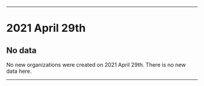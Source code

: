 
***

# 2021 April 29th

## No data

No new organizations were created on 2021 April 29th. There is no new data here.

***
